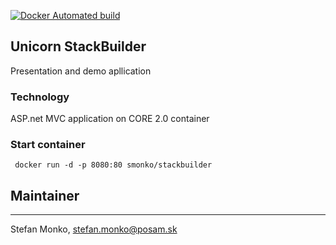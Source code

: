 [![Docker Automated build](https://img.shields.io/docker/automated/jrottenberg/ffmpeg.svg)]()

Unicorn StackBuilder
---

Presentation and demo apllication

### Technology
ASP.net MVC application on CORE 2.0 container


### Start container
```
 docker run -d -p 8080:80 smonko/stackbuilder
```


## Maintainer
***
Stefan Monko, stefan.monko@posam.sk
